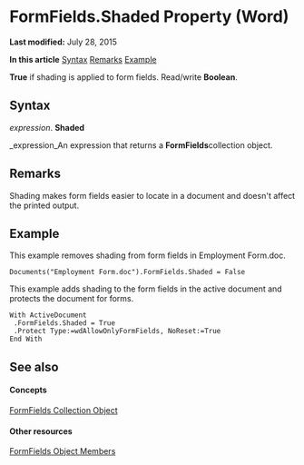
# FormFields.Shaded Property (Word)

 **Last modified:** July 28, 2015

 **In this article**
 [Syntax](#sectionSection0)
 [Remarks](#sectionSection1)
 [Example](#sectionSection2)


 **True** if shading is applied to form fields. Read/write **Boolean**.


## Syntax
<a name="sectionSection0"> </a>

 _expression_. **Shaded**

 _expression_An expression that returns a  **FormFields**collection object.


## Remarks
<a name="sectionSection1"> </a>

Shading makes form fields easier to locate in a document and doesn't affect the printed output.


## Example
<a name="sectionSection2"> </a>

This example removes shading from form fields in Employment Form.doc.


```
Documents("Employment Form.doc").FormFields.Shaded = False
```

This example adds shading to the form fields in the active document and protects the document for forms.




```
With ActiveDocument 
 .FormFields.Shaded = True 
 .Protect Type:=wdAllowOnlyFormFields, NoReset:=True 
End With
```


## See also
<a name="sectionSection2"> </a>


#### Concepts


 [FormFields Collection Object](a44a0f57-123b-cade-e306-ba6dc179b619.md)
#### Other resources


 [FormFields Object Members](bacd0cd5-a16b-f01e-5897-407ffc1e0140.md)
